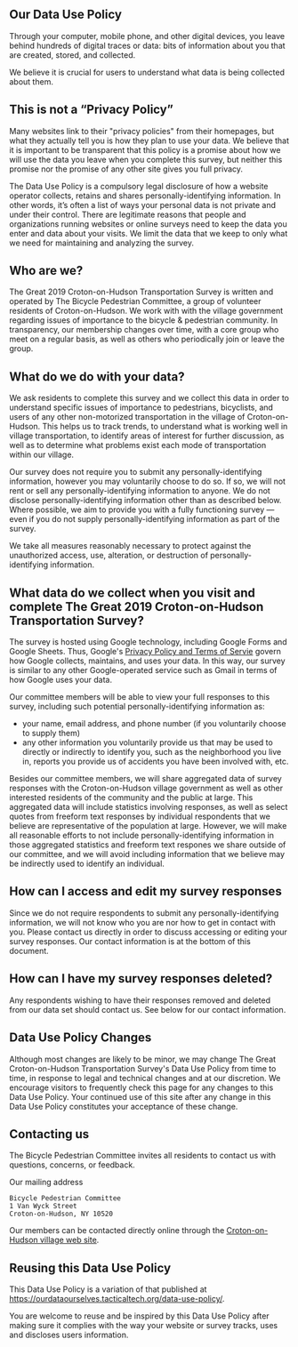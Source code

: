 ## Our Data Use Policy
Through your computer, mobile phone, and other digital devices, you leave behind hundreds of digital traces or data: bits of information about you that are created, stored, and collected.

We believe it is crucial for users to understand what data is being collected about them.

## This is not a “Privacy Policy”
Many websites link to their "privacy policies" from their homepages, but what they actually tell you is how they plan to use your data. We believe that it is important to be transparent that this policy is a promise about how we will use the data you leave when you complete this survey, but neither this promise nor the promise of any other site gives you full privacy.

The Data Use Policy is a compulsory legal disclosure of how a website operator collects, retains and shares personally-identifying information. In other words, it’s often a list of ways your personal data is not private and under their control. There are legitimate reasons that people and organizations running websites or online surveys need to keep the data you enter and data about your visits. We limit the data that we keep to only what we need for maintaining and analyzing the survey.

## Who are we?
The Great 2019 Croton-on-Hudson Transportation Survey is written and operated by The Bicycle Pedestrian Committee, a group of volunteer residents of Croton-on-Hudson.  We work with with the village government regarding issues of importance to the bicycle & pedestrian community.  In transparency, our membership changes over time, with a core group who meet on a regular basis, as well as others who periodically join or leave the group.

## What do we do with your data?
We ask residents to complete this survey and we collect this data in order to understand specific issues of importance to pedestrians, bicyclists, and users of any other non-motorized transportation in the village of Croton-on-Hudson.  This helps us to track trends, to understand what is working well in village transportation, to identify areas of interest for further discussion, as well as to determine what problems exist each mode of transportation within our village.

Our survey does not require you to submit any personally-identifying information, however you may voluntarily choose to do so.  If so, we will not rent or sell any personally-identifying information to anyone. We do not disclose personally-identifying information other than as described below. Where possible, we aim to provide you with a fully functioning survey — even if you do not supply personally-identifying information as part of the survey.

We take all measures reasonably necessary to protect against the unauthorized access, use, alteration, or destruction of personally-identifying information.

## What data do we collect when you visit and complete The Great 2019 Croton-on-Hudson Transportation Survey?

The survey is hosted using Google technology, including Google Forms and Google Sheets.  Thus, Google's [Privacy Policy and Terms of Servie](https://policies.google.com) govern how Google collects, maintains, and uses your data.  In this way, our survey is similar to any other Google-operated service such as Gmail in terms of how Google uses your data.

Our committee members will be able to view your full responses to this survey, including such potential personally-identifying information as:
- your name, email address, and phone number (if you voluntarily choose to supply them)
- any other information you voluntarily provide us that may be used to directly or indirectly to identify you, such as the neighborhood you live in, reports you provide us of accidents you have been involved with, etc.

Besides our committee members, we will share aggregated data of survey responses with the Croton-on-Hudson village government as well as other interested residents of the community and the public at large.  This aggregated data will include statistics involving responses, as well as select quotes from freeform text responses by individual respondents that we believe are representative of the population at large.  However, we will make all reasonable efforts to not include personally-identifying information in those aggregated statistics and freeform text respones we share outside of our committee, and we will avoid including information that we believe may be indirectly used to identify an individual.

## How can I access and edit my survey responses
Since we do not require respondents to submit any personally-identifying information, we will not know who you are nor how to get in contact with you.  Please contact us directly in order to discuss accessing or editing your survey responses.  Our contact information is at the bottom of this document.

## How can I have my survey responses deleted?
Any respondents wishing to have their responses removed and deleted from our data set should contact us.  See below for our contact information.

## Data Use Policy Changes
Although most changes are likely to be minor, we may change The Great Croton-on-Hudson Transportation Survey's Data Use Policy from time to time, in response to legal and technical changes and at our discretion. We encourage visitors to frequently check this page for any changes to this Data Use Policy. Your continued use of this site after any change in this Data Use Policy constitutes your acceptance of these change.

## Contacting us
The Bicycle Pedestrian Committee invites all residents to contact us with questions, concerns, or feedback.

Our mailing address
```
Bicycle Pedestrian Committee
1 Van Wyck Street
Croton-on-Hudson, NY 10520
```

Our members can be contacted directly online through the [Croton-on-Hudson village web site](https://www.crotononhudson-ny.gov/bicycle-pedestrian-committee).

## Reusing this Data Use Policy
This Data Use Policy is a variation of that published at https://ourdataourselves.tacticaltech.org/data-use-policy/.

You are welcome to reuse and be inspired by this Data Use Policy after making sure it complies with the way your website or survey tracks, uses and discloses users information.
